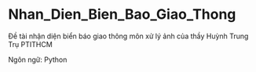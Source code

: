 # Nhan_Dien_Bien_Bao_Giao_Thong

Đề tài nhận diện biển báo giao thông môn xử lý ảnh của thầy Huỳnh Trung Trụ PTITHCM

Ngôn ngữ: Python

